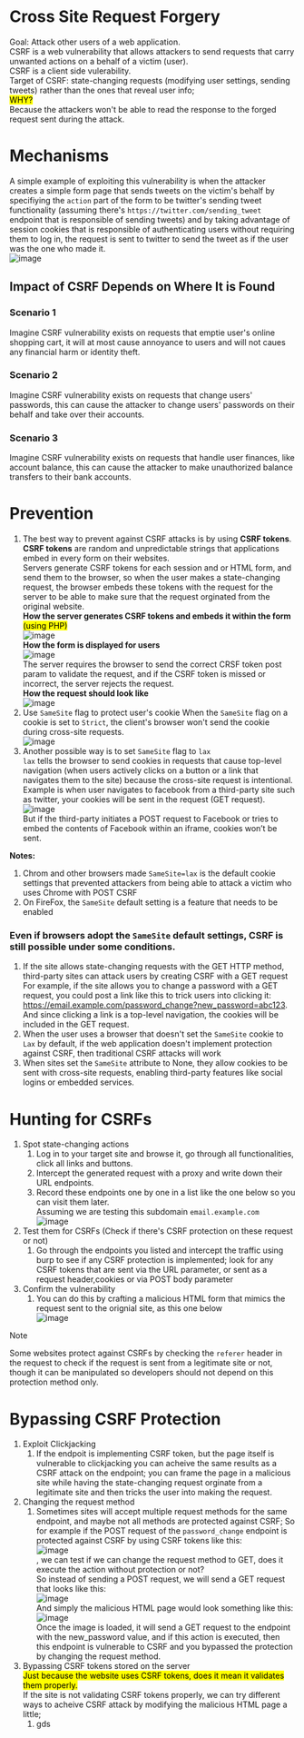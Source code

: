 # Cross Site Request Forgery
Goal: Attack other users of a web application.</br>
CSRF is a web vulnerability that allows attackers to send requests that carry unwanted actions on a behalf of a victim (user).</br>
CSRF is a client side vulerability.</br>
Target of CSRF: state-changing requests (modifying user settings, sending tweets) rather than the ones that reveal user info;</br> <mark> WHY? </mark></br>
Because the attackers won't be able to read the response to the forged request sent during the attack.</br>
# Mechanisms
A simple example of exploiting this vulnerability is when the attacker creates a simple form page that sends tweets on the victim's behalf by specifiying the `action` part of the form to be twitter's sending tweet functionality (assuming there's `https://twitter.com/sending_tweet` endpoint that is responsible of sending tweets) and by taking advantage of session cookies that is responsible of authenticating users without requiring them to log in, the request is sent to twitter to send the tweet as if the user was the one who made it.</br>![image](https://github.com/user-attachments/assets/70af9596-52f3-4154-bd6d-f429463116dd)</b>
## Impact of CSRF Depends on Where It is Found
### Scenario 1
Imagine CSRF vulnerability exists on requests that emptie user's online shopping cart, it will at most cause annoyance to users and will not caues any financial harm or identity theft.</br>
### Scenario 2 
Imagine CSRF vulnerability exists on requests that change users' passwords, this can cause the attacker to change users' passwords on their behalf and take over their accounts.</br>
### Scenario 3 
Imagine CSRF vulnerability exists on requests that handle user finances, like account balance, this can cause the attacker to make unauthorized balance transfers to their bank accounts.</br>
# Prevention
1. The best way to prevent against CSRF attacks is by using **CSRF tokens**. </br>
  **CSRF tokens** are random and unpredictable strings that applications embed in every form on their websites.</br>
  Servers generate CSRF tokens for each session and or HTML form, and send them to the browser, so when the user makes a state-changing request, the browser embeds these tokens with the request for the server to be able to make sure that the request orginated from the original website.</br>
  **How the server generates CSRF tokens and embeds it within the form**<mark> (using PHP) </mark></br>
  ![image](https://github.com/user-attachments/assets/252ec5ac-9afe-4325-a52e-da078a123baa)</br>
  **How the form is displayed for users**</br>
  ![image](https://github.com/user-attachments/assets/fa8b438b-0010-4958-9fbc-ff7357c9179d)</br>
  The server requires the browser to send the correct CRSF token post param to validate the request, and if the CSRF token is missed or incorrect, the server rejects the request.</br>
  **How the request should look like**</br>
  ![image](https://github.com/user-attachments/assets/e3c2eb23-a648-48a8-a0f3-70c55a3f5e86) </br>
2. Use `SameSite` flag to protect user's cookie
  When the `SameSite` flag on a cookie is set to `Strict`, the client's browser won't send the cookie during cross-site requests.</br>
  ![image](https://github.com/user-attachments/assets/0dc71961-bfdd-4041-9332-26b70e89560d)</br>
3. Another possible way is to set `SameSite` flag to `lax`</br>
   `lax` tells the browser to send cookies in requests that cause top-level navigation (when users actively clicks on a button or a link that navigates them to the site) because the cross-site request is intentional.</br>
   Example is when user navigates to facebook from a third-party site such as twitter, your cookies will be sent in the request (GET request).</br>![image](https://github.com/user-attachments/assets/b86d7694-51e6-42de-a9a1-eadb827edcca)</br> But if the third-party initiates a POST request to Facebook or tries to embed the contents of Facebook within an iframe, cookies won’t be sent.

**Notes:**
1. Chrom and other browsers made `SameSite=lax` is the default cookie settings that prevented attackers from being able to attack a victim who uses Chrome with POST CSRF
2. On FireFox, the `SameSite` default setting is a feature that needs to be enabled</br>
### Even if browsers adopt the `SameSite` default settings, CSRF is still possible under some conditions.</br>
1. If the site allows state-changing requests with the GET HTTP method, third-party sites can attack users by creating CSRF with a GET request
 For example, if the site allows you to change a password with a GET request, you could post a link like this to trick users into clicking it: https://email.example.com/password_change?new_password=abc123. And since clicking a link is a top-level navigation, the cookies will be included in the GET request.
2. When the user uses a browser that doesn't set the `SameSite` cookie to `Lax` by default, if the web application doesn't implement protection against CSRF, then traditional CSRF attacks will work
3. When sites set the `SameSite` attribute to None, they allow cookies to be sent with cross-site requests, enabling third-party features like social logins or embedded services.

# Hunting for CSRFs
1. Spot state-changing actions</br>
   1. Log in to your target site and browse it, go through all functionalities, click all links and buttons.</br>
   2. Intercept the generated request with a proxy and write down their URL endpoints.</br>
   3. Record these endpoints one by one in a list like the one below so you can visit them later.</br> Assuming we are testing this subdomain `email.example.com`</br>![image](https://github.com/user-attachments/assets/221786b6-e727-4798-b6e5-c9ae69c83a75)</br>
2. Test them for CSRFs (Check if there's CSRF protection on these request or not)</br>
   1. Go through the endpoints you listed and intercept the traffic using burp to see if any CSRF protection is implemented; look for any CSRF tokens that are sent via the URL parameter, or sent as a request header,cookies or via POST body parameter</br>
3. Confirm the vulnerability</br>
   1. You can do this by crafting a malicious HTML form that mimics the request sent to the orignial site, as this one below </br>![image](https://github.com/user-attachments/assets/57942bd2-9348-4a2f-beb5-0713242d7e95)</br>
>[!Note]
>Some websites protect against CSRFs by checking the `referer` header in the request to check if the request is sent from a legitimate site or not, though it can be manipulated so developers should not depend on this protection method only. 
# Bypassing CSRF Protection
1. Exploit Clickjacking
   1. If the endpoit is implementing CSRF token, but the page itself is vulnerable to clickjacking you can acheive the same results as a CSRF attack on the endpoint; you can frame the page in a malicious site while having the state-changing request orginate from a legitimate site and then tricks the user into making the request. 
2. Changing the request method
   1. Sometimes sites will accept multiple request methods for the same endpoint, and maybe not all methods are protected against CSRF; So for example if the POST request of the `password_change` endpoint is protected against CSRF by using CSRF tokens like this:</br>![image](https://github.com/user-attachments/assets/03905b4e-96bc-43e4-b872-a6174c895d9a) </br>, we can test if we can change the request method to GET, does it execute the action without protection or not?</br> So instead of sending a POST request, we will send a GET request that looks like this:</br>![image](https://github.com/user-attachments/assets/e1094cd8-73e4-418b-b830-c3f18249d667)</br> And simply the malicious HTML page would look something like this:</br>![image](https://github.com/user-attachments/assets/4f59b5fb-e3bd-4567-8908-82d0f0a84788) </br> Once the image is loaded, it will send a GET request to the endpoint with the new_password value, and if this action is executed, then this endpoint is vulnerable to CSRF and you bypassed the protection by changing the request method.
3. Bypassing CSRF tokens stored on the server</br>
<mark>Just because the website uses CSRF tokens, does it mean it validates them properly.</mark></br>
 If the site is not validating CSRF tokens properly, we can try different ways to acheive CSRF attack by modifying the malicious HTML page a little;</br>
      1. gds


